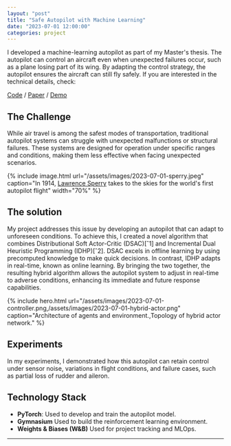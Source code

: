 ```yaml
---
layout: "post"
title: "Safe Autopilot with Machine Learning"
date: "2023-07-01 12:00:00"
categories: project
---
```


I developed a machine-learning autopilot as part of my Master's thesis. The autopilot can control an aircraft even when unexpected failures occur, such as a plane losing part of its wing. By adapting the control strategy, the autopilot ensures the aircraft can still fly safely. If you are interested in the technical details, check:

[Code](https://github.com/iamlucasvieira/HybridRL-FlightControl) / [Paper](https://repository.tudelft.nl/islandora/object/uuid%3A10f5fa68-f934-414a-9067-988f51f098cb?collection=education) / [Demo](https://youtu.be/7ZOf5KNVHAk)

## The Challenge

While air travel is among the safest modes of transportation, traditional autopilot systems can struggle with unexpected malfunctions or structural failures. These systems are designed for operation under specific ranges and conditions, making them less effective when facing unexpected scenarios. 

{% include image.html url="/assets/images/2023-07-01-sperry.jpeg" caption="In 1914, [Lawrence Sperry](https://www.historynet.com/lawrence-sperry-autopilot-inventor-and-aviation-innovator/) takes to the skies for the world's first autopilot flight" width="70%" %}

## The solution 
My project addresses this issue by developing an autopilot that can adapt to unforeseen conditions. To achieve this, I created a novel algorithm that combines Distributional Soft Actor-Critic (DSAC)[ˆ1] and Incremental Dual Heuristic Programming (IDHP)[ˆ2]. DSAC excels in offline learning by using precomputed knowledge to make quick decisions. In contrast, IDHP adapts in real-time, known as online learning. By bringing the two together, the resulting hybrid algorithm allows the autopilot system to adjust in real-time to adverse conditions, enhancing its immediate and future response capabilities.

{% include hero.html url="/assets/images/2023-07-01-controller.png,/assets/images/2023-07-01-hybrid-actor.png" caption="Architecture of agents and environment.,Topology of hybrid actor network." %}

## Experiments 
In my experiments, I demonstrated how this autopilot can retain control under sensor noise, variations in flight conditions, and failure cases, such as partial loss of rudder and aileron. 

## Technology Stack
- **PyTorch**: Used to develop and train the autopilot model. 
- **Gymnasium** Used to build the reinforcement learning environment. 
- **Weights & Biases (W&B)** Used for project tracking and MLOps.

---
[^2]: https://arxiv.org/abs/1801.01290
[^3]: https://doi.org/10.1016/j.ifacol.2019.12.613





